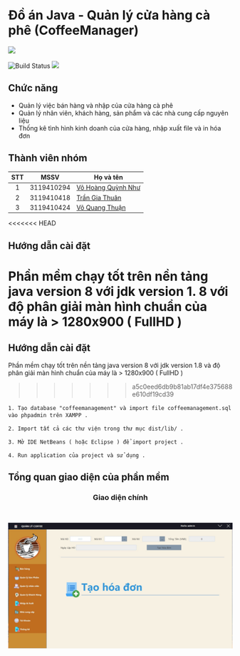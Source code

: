# Đồ án Java - Quản lý cửa hàng cà phê (CoffeeManager)


![](https://lh3.googleusercontent.com/proxy/JfxnqcJ4ilP5xcSfzxr7btDD_4XzkgtJRq19oNd6cNJZ4stx9qA4hKQC-OxW-Qf4lGBbcvgHIvEXOjUALl4eBVvaQJsC6g5d4KxRZu54Po7I8kwYDE_nQPkNt-aoKxf4)


![Build Status](https://travis-ci.org/joemccann/dillinger.svg?branch=master) ![](https://img.shields.io/github/tag/pandao/editor.md.svg) 

## Chức năng

- Quản lý việc bán hàng và nhập của cửa hàng cà phê
- Quản lý nhân viên, khách hàng, sản phẩm và các nhà cung cấp nguyên liệu
- Thống kê tình hình kinh doanh của cửa hàng, nhập xuất file và in hóa đơn

## Thành viên nhóm
|STT  |MSSV        |Họ và tên       |
|:---:|:----------:|----------------|
|1    |3119410294  |[Võ Hoàng Quỳnh Như](https://www.facebook.com/)|
|2    |3119410418  |[Trần Gia Thuân](https://www.facebook.com/)|
|3    |3119410424  |[Võ Quang Thuận](https://www.facebook.com/)|

<<<<<<< HEAD
## Hướng dẫn cài đặt

Phần mềm chạy tốt trên nền tảng java version 8 với jdk version 1. 8 với độ phân giải màn hình chuẩn của máy là > 1280x900 ( FullHD )
=======

## Hướng dẫn cài đặt

Phần mềm chạy tốt trên nền tảng java version 8 với jdk version 1.8 và độ phân giải màn hình chuẩn của máy là > 1280x900 ( FullHD )
>>>>>>> a5c0eed6db9b81ab17df4e375688e610df19cd39
```
1. Tạo database "coffeemanagement" và import file coffeemanagement.sql vào phpadmin trên XAMPP .
```
```
2. Import tất cả các thư viện trong thư mục dist/lib/ .
```
```
3. Mở IDE NetBeans ( hoặc Eclipse ) để import project .
```
```
4. Run application của project và sử dụng .
```
## Tổng quan giao diện của phần mềm

<h3 align="center">Giao diện chính</h3><br>

![Alt text](imgReadme/main.jpg?raw=true "Màn hình chính")
